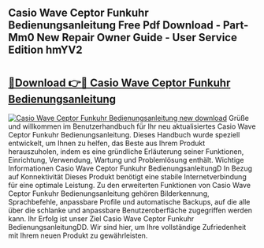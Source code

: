 ## Casio Wave Ceptor Funkuhr Bedienungsanleitung Free Pdf Download - Part-Mm0 New Repair Owner Guide - User Service Edition hmYV2

# <h2><a href="http://df1i3r.blite.top/?on=Casio+Wave+Ceptor+Funkuhr+Bedienungsanleitung">🔗Download 👉🔴 Casio Wave Ceptor Funkuhr Bedienungsanleitung</a></h2>

[![Casio Wave Ceptor Funkuhr Bedienungsanleitung new download](https://i.imgur.com/lujVjoI.png)](http://df1i3r.blite.top/?on=Casio+Wave+Ceptor+Funkuhr+Bedienungsanleitung)
Grüße und willkommen im Benutzerhandbuch für Ihr neu aktualisiertes Casio Wave Ceptor Funkuhr Bedienungsanleitung. Dieses Handbuch wurde speziell entwickelt, um Ihnen zu helfen, das Beste aus Ihrem Produkt herauszuholen, indem es eine gründliche Erläuterung seiner Funktionen, Einrichtung, Verwendung, Wartung und Problemlösung enthält. Wichtige Informationen Casio Wave Ceptor Funkuhr BedienungsanleitungD In Bezug auf Konnektivität Dieses Produkt benötigt eine stabile Internetverbindung für eine optimale Leistung. Zu den erweiterten Funktionen von Casio Wave Ceptor Funkuhr Bedienungsanleitung gehören Bilderkennung, Sprachbefehle, anpassbare Profile und automatische Backups, auf die alle über die schlanke und anpassbare Benutzeroberfläche zugegriffen werden kann. Ihr Erfolg ist unser Ziel Casio Wave Ceptor Funkuhr BedienungsanleitungDD. Wir sind hier, um Ihre vollständige Zufriedenheit mit Ihrem neuen Produkt zu gewährleisten.
